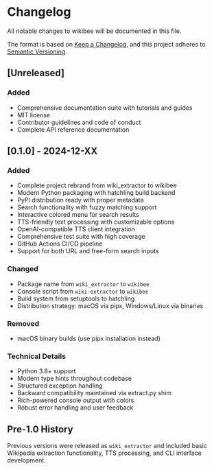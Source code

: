 # Changelog

All notable changes to wikibee will be documented in this file.

The format is based on [Keep a Changelog](https://keepachangelog.com/en/1.0.0/),
and this project adheres to [Semantic Versioning](https://semver.org/spec/v2.0.0.html).

## [Unreleased]

### Added
- Comprehensive documentation suite with tutorials and guides
- MIT license
- Contributor guidelines and code of conduct
- Complete API reference documentation

## [0.1.0] - 2024-12-XX

### Added
- Complete project rebrand from wiki_extractor to wikibee
- Modern Python packaging with hatchling build backend
- PyPI distribution ready with proper metadata
- Search functionality with fuzzy matching support
- Interactive colored menu for search results
- TTS-friendly text processing with customizable options
- OpenAI-compatible TTS client integration
- Comprehensive test suite with high coverage
- GitHub Actions CI/CD pipeline
- Support for both URL and free-form search inputs

### Changed
- Package name from `wiki_extractor` to `wikibee`
- Console script from `wiki-extractor` to `wikibee`
- Build system from setuptools to hatchling
- Distribution strategy: macOS via pipx, Windows/Linux via binaries

### Removed
- macOS binary builds (use pipx installation instead)

### Technical Details
- Python 3.8+ support
- Modern type hints throughout codebase
- Structured exception handling
- Backward compatibility maintained via extract.py shim
- Rich-powered console output with colors
- Robust error handling and user feedback

## Pre-1.0 History

Previous versions were released as `wiki_extractor` and included basic Wikipedia extraction functionality, TTS processing, and CLI interface development.
